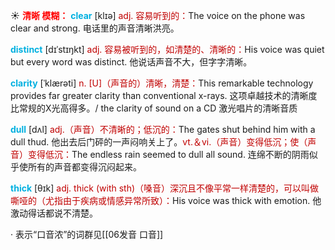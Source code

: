 ☀ <font color="red">**清晰 模糊：**</font>
<font color="sky blue">**clear**</font> [klɪə] 
<font color="#c00000">adj. 容易听到的：</font>The voice on the phone was clear and strong. 电话里的声音清晰洪亮。
          
<font color="sky blue">**distinct**</font> [dɪˈstɪŋkt]
<font color="#c00000">adj. 容易被听到的，如清楚的、清晰的：</font>His voice was quiet but every word was distinct. 他说话声音不大，但字字清晰。
           
<font color="sky blue">**clarity**</font> [ˈklærəti]
<font color="#c00000">n. [U]（声音的）清晰，清楚：</font>This remarkable technology provides far greater clarity than conventional x-rays. 这项卓越技术的清晰度比常规的X光高得多。/ the clarity of sound on a CD 激光唱片的清晰音质

<font color="sky blue">**dull**</font> [dʌl] 
<font color="#c00000">adj.（声音）不清晰的；低沉的：</font>The gates shut behind him with a dull thud. 他出去后门砰的一声闷响关上了。<font color="#c00000">vt.＆vi.（声音）变得低沉；使（声音）变得低沉：</font>The endless rain seemed to dull all sound. 连绵不断的阴雨似乎使所有的声音都变得沉闷起来。

<font color="sky blue">**thick**</font> [θɪk] 
<font color="#c00000">adj. thick (with sth)（嗓音）深沉且不像平常一样清楚的，可以叫做嘶哑的（尤指由于疾病或情感异常所致）：</font>His voice was thick with emotion. 他激动得话都说不清楚。

· 表示“口音浓”的词群见[[06发音 口音]]
